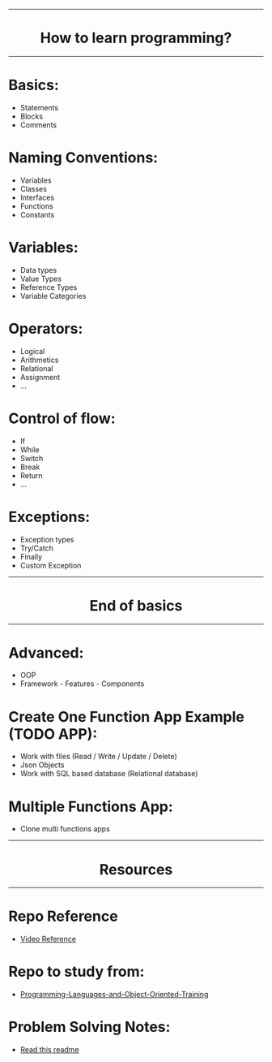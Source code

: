 <hr>
<h1 align="center"> How to learn programming? </h1>
<hr>

# Basics:
- Statements
- Blocks
- Comments

# Naming Conventions:
- Variables
- Classes
- Interfaces
- Functions
- Constants

# Variables:
- Data types
- Value Types
- Reference Types
- Variable Categories

# Operators:
- Logical
- Arithmetics
- Relational
- Assignment
- ...

# Control of flow:
- If
- While
- Switch
- Break
- Return
- ...

# Exceptions:
- Exception types
- Try/Catch
- Finally
- Custom Exception

<hr>
<h1 align="center"> End of basics </h1>
<hr>

# Advanced:
- OOP
- Framework - Features - Components

# Create One Function App Example (TODO APP):
- Work with files (Read / Write / Update / Delete)
- Json Objects
- Work with SQL based database (Relational database)

# Multiple Functions App:
- Clone multi functions apps 

<hr>
<h1 align="center"> Resources </h1>
<hr>

# Repo Reference
-  [Video Reference](https://youtu.be/xXfI6hIOJ3I)
# Repo to study from:
-  [Programming-Languages-and-Object-Oriented-Training](https://github.com/cs-MohamedAyman/Programming-Languages-and-Object-Oriented-Training/blob/main/README.md)
# Problem Solving Notes:
- [Read this readme](https://github.com/RaheemAmer/Learn-Programming/blob/main/Problem-solving.md)
